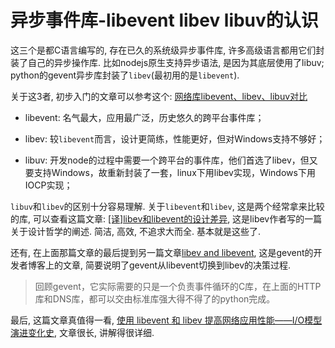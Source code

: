 # 异步事件库-libevent libev libuv的认识

这三个是都C语言编写的, 存在已久的系统级异步事件库, 许多高级语言都用它们封装了自己的异步操作库. 比如nodejs原生支持异步语法, 是因为其底层使用了libuv; python的gevent异步库封装了`libev`(最初用的是`libevent`).

关于这3者, 初步入门的文章可以参考这个: [网络库libevent、libev、libuv对比](http://blog.csdn.net/lijinqi1987/article/details/71214974)

- libevent: 名气最大，应用最广泛，历史悠久的跨平台事件库；

- libev: 较`libevent`而言，设计更简练，性能更好，但对Windows支持不够好；

- libuv: 开发node的过程中需要一个跨平台的事件库，他们首选了libev，但又要支持Windows，故重新封装了一套，linux下用libev实现，Windows下用IOCP实现；

`libuv`和`libev`的区别十分容易理解. 关于`libevent`和`libev`, 这是两个经常拿来比较的库, 可以查看这篇文章: [[译]libev和libevent的设计差异](https://www.cnblogs.com/Lifehacker/p/whats_the_difference_between_libevent_and_libev_chinese.html), 这是libev作者写的一篇关于设计哲学的阐述. 简洁, 高效, 不追求大而全. 基本就是这些了. 

还有, 在上面那篇文章的最后提到另一篇文章[libev and libevent](https://blog.gevent.org/2011/04/28/libev-and-libevent/), 这是gevent的开发者博客上的文章, 简要说明了gevent从libevent切换到libev的决策过程.

> 回顾gevent，它实际需要的只是一个负责事件循环的C库，在上面的HTTP库和DNS库，都可以交由标准库强大得不得了的python完成。

最后, 这篇文章真值得一看, [使用 libevent 和 libev 提高网络应用性能——I/O模型演进变化史](http://blog.csdn.net/hguisu/article/details/38638183), 文章很长, 讲解得很详细.